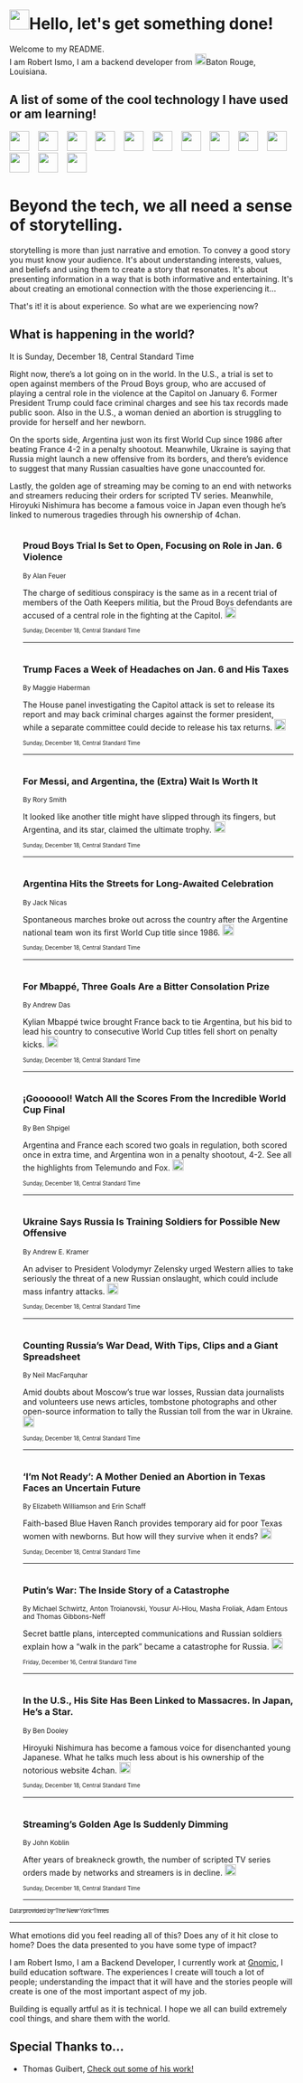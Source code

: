 <h1><img src="https://emojis.slackmojis.com/emojis/images/1643514375/3493/hot-coffee.gif?1643514375" width="35"/>Hello, let's get something done!</h1>

<p>Welcome to my README.<br/>
I am Robert Ismo, I am a backend developer from <img src="https://emojis.slackmojis.com/emojis/images/1638395689/50435/moulin_rouge.png?1638395689" width="20"/>Baton Rouge, Louisiana.</p>
<h2>A list of some of the cool technology I have used or am learning!</h2>
<p>
<img src="https://emojis.slackmojis.com/emojis/images/1643516091/21142/meow_bongotap.gif?1643516091" width="35" alt="">
<img src="https://img.shields.io/badge/Favorite%20Frontend%20Framework-SvelteKit-f83903" alt="">
<img src="https://img.shields.io/badge/Second%20Favorite-Vue-40b581" alt="">
<img src="https://img.shields.io/badge/Most%20Used%20Runtime-Nodejs-78b061" alt="">
<img src="https://emojis.slackmojis.com/emojis/images/1643517416/34482/fire.gif?1643517416" width="35" alt="">
<img src="https://img.shields.io/badge/Javascript%20But%20Better-Typescript-0078ca" alt="">
<img src="https://img.shields.io/badge/Favorite%20Language-Elixir-3e244d" alt="">
<img src="https://img.shields.io/badge/Containerize%20Everything-Docker-6ac9ef" alt="">
<img src="https://emojis.slackmojis.com/emojis/images/1643514596/5999/meow_party.gif?1643514596" width="35" alt="">
<img src="https://img.shields.io/badge/API%20Love%20Language-Graphql-de32a5" alt="">
<img src="https://img.shields.io/badge/Our%20Favorite%20Version%20Controller-Git-e94f33" alt="">
<img src="https://img.shields.io/badge/Favorite%20Database-Redis-d42d1d" alt="">
<img src="https://emojis.slackmojis.com/emojis/images/1643514559/5584/deployparrot.gif?1643514559" width="35" alt="">
<img src="https://img.shields.io/badge/Container%20Interstate-RabbitMQ-f66200" alt="">
<img src="https://img.shields.io/badge/Gotta%20Learn-Kubernetes-316adf" alt="">
<img src="https://img.shields.io/badge/Really%20Mature%20Now-WASM-654fef" alt="">
<img src="https://emojis.slackmojis.com/emojis/images/1666642497/61942/dance_vibe.gif?1666642497" width="35" alt="">
<img src="https://img.shields.io/badge/For%20My%20M1-ARM64-657d96" alt="">
<img src="https://img.shields.io/badge/Loving%20This%20So%20Much-TailwindCSS-17bcb5" alt="">
<img src="https://img.shields.io/badge/Cool%20Build%20Tool-Vite-f9cb24" alt="">
<img src="https://emojis.slackmojis.com/emojis/images/1669231376/62819/working-on-it.gif?1669231376" width="35" alt="">
<img src="https://img.shields.io/badge/Fun%20and%20Easy%20Database-MongoDB-5f8c49" alt="">
<img src="https://img.shields.io/badge/JS%20Life%20Support-NPM-c73737" alt="">
<img src="https://img.shields.io/badge/I%20Liked%20It-DynamoDB-0073b9" alt="">
<img src="https://emojis.slackmojis.com/emojis/images/1643514045/46/question.gif?1643514045" width="35" alt="">
<img src="https://img.shields.io/badge/cool-React-60d6f9" alt="">
<img src="https://img.shields.io/badge/Future%20Big%20Project-Lambda-f37e00" alt="">
<img src="https://img.shields.io/badge/NPM%20But%20Better-PNPM-f1aa07" alt="">
<img src="https://emojis.slackmojis.com/emojis/images/1643514943/9662/fbwow.gif?1643514943" width="35" alt="">
<img src="https://img.shields.io/badge/First%20Language-C-662079" alt="">
<img src="https://img.shields.io/badge/Where%20I%20Deploy%20Frontend-Vercel-000000" alt="">
<img src="https://img.shields.io/badge/Who%20Does%20not%20Want%20an%20App-Swift-f9492a" alt="">
<img src="https://emojis.slackmojis.com/emojis/images/1643514058/151/javascript.png?1643514058" width="35" alt="">
<img src="https://img.shields.io/badge/cool-Python-fbd542" alt="">
<img src="https://img.shields.io/badge/Favorite%20Something-Stripe-656cdc" alt="">
<img src="https://img.shields.io/badge/Of%20Course-HTML5-ed6327" alt="">
<img src="https://emojis.slackmojis.com/emojis/images/1660415405/60731/bomb.gif?1660415405" width="35" alt="">
<img src="https://img.shields.io/badge/hate-CSS-2964ec" alt="">
<img src="https://img.shields.io/badge/Learning-CircleCI-141215" alt="">
<img src="https://img.shields.io/badge/Learning-Rust-fbbb3b" alt="">
<img src="https://emojis.slackmojis.com/emojis/images/1660415397/60712/writing-hand.gif?1660415397" width="35" alt="">
<img src="https://img.shields.io/badge/Dev%20Browser%20of%20Choice-Firefox-cc4e26" alt="">
<img src="https://img.shields.io/badge/Recoverying%20From%20Windows-UNIX-1781e3" alt="">
<img src="https://img.shields.io/badge/LOVE-LogSeq-90c1c2" alt="">
<img src="https://emojis.slackmojis.com/emojis/images/1643514066/223/kirby.gif?1643514066" width="35" alt="">
<img src="https://img.shields.io/badge/Daily%20Driver-MacOS-e6e6e8" alt="">
<img src="https://img.shields.io/badge/Git%20Server-Github-000000" alt="">
<img src="https://img.shields.io/badge/enjoyable-EC2-f17428" alt="">
<img src="https://emojis.slackmojis.com/emojis/images/1643514239/2069/excited.gif?1643514239" width="35" alt="">
</p>
<h1>Beyond the tech, we all need a sense of storytelling.</h1>
<p>storytelling is more than just narrative and emotion. To convey a good story you must know your audience. It's about understanding interests, values, and beliefs and using them to create a story that resonates. It's about presenting information in a way that is both informative and entertaining. It's about creating an emotional connection with the those experiencing it...</p>
<p>That's it! it is about experience. So what are we experiencing now?</p>
<h2>What is happening in the world?</h2>
<p>It is Sunday, December 18, Central Standard Time</p>
<p>
Right now, there’s a lot going on in the world. In the U.S., a trial is set to open against members of the Proud Boys group, who are accused of playing a central role in the violence at the Capitol on January 6. Former President Trump could face criminal charges and see his tax records made public soon. Also in the U.S., a woman denied an abortion is struggling to provide for herself and her newborn.

On the sports side, Argentina just won its first World Cup since 1986 after beating France 4-2 in a penalty shootout. Meanwhile, Ukraine is saying that Russia might launch a new offensive from its borders, and there’s evidence to suggest that many Russian casualties have gone unaccounted for.

Lastly, the golden age of streaming may be coming to an end with networks and streamers reducing their orders for scripted TV series. Meanwhile, Hiroyuki Nishimura has become a famous voice in Japan even though he’s linked to numerous tragedies through his ownership of 4chan.</p>
<ol>
<img src="https://img.shields.io/badge/-us-blue" alt="">
<h3>Proud Boys Trial Is Set to Open, Focusing on Role in Jan. 6 Violence</h3>
<sub>By Alan Feuer</sub>
<p>The charge of seditious conspiracy is the same as in a recent trial of members of the Oath Keepers militia, but the Proud Boys defendants are accused of a central role in the fighting at the Capitol.  <a href="https://nyti.ms/3HL1vyw"><img src="https://developer.nytimes.com/files/poweredby_nytimes_30b.png?v=1583354208352" height="20"></a></p>
<sub><sub>Sunday, December 18, Central Standard Time</sub></sub>
<hr/>
<img src="https://img.shields.io/badge/-us-blue" alt="">
<h3>Trump Faces a Week of Headaches on Jan. 6 and His Taxes</h3>
<sub>By Maggie Haberman</sub>
<p>The House panel investigating the Capitol attack is set to release its report and may back criminal charges against the former president, while a separate committee could decide to release his tax returns.  <a href="https://nyti.ms/3WoYQyE"><img src="https://developer.nytimes.com/files/poweredby_nytimes_30b.png?v=1583354208352" height="20"></a></p>
<sub><sub>Sunday, December 18, Central Standard Time</sub></sub>
<hr/>
<img src="https://img.shields.io/badge/-sports-blue" alt="">
<h3>For Messi, and Argentina, the (Extra) Wait Is Worth It</h3>
<sub>By Rory Smith</sub>
<p>It looked like another title might have slipped through its fingers, but Argentina, and its star, claimed the ultimate trophy.  <a href="https://nyti.ms/3WrC7lD"><img src="https://developer.nytimes.com/files/poweredby_nytimes_30b.png?v=1583354208352" height="20"></a></p>
<sub><sub>Sunday, December 18, Central Standard Time</sub></sub>
<hr/>
<img src="https://img.shields.io/badge/-sports-blue" alt="">
<h3>Argentina Hits the Streets for Long-Awaited Celebration</h3>
<sub>By Jack Nicas</sub>
<p>Spontaneous marches broke out across the country after the Argentine national team won its first World Cup title since 1986.  <a href="https://nyti.ms/3PySR8p"><img src="https://developer.nytimes.com/files/poweredby_nytimes_30b.png?v=1583354208352" height="20"></a></p>
<sub><sub>Sunday, December 18, Central Standard Time</sub></sub>
<hr/>
<img src="https://img.shields.io/badge/-sports-blue" alt="">
<h3>For Mbappé, Three Goals Are a Bitter Consolation Prize</h3>
<sub>By Andrew Das</sub>
<p>Kylian Mbappé twice brought France back to tie Argentina, but his bid to lead his country to consecutive World Cup titles fell short on penalty kicks.  <a href="https://nyti.ms/3Vnu3l7"><img src="https://developer.nytimes.com/files/poweredby_nytimes_30b.png?v=1583354208352" height="20"></a></p>
<sub><sub>Sunday, December 18, Central Standard Time</sub></sub>
<hr/>
<img src="https://img.shields.io/badge/-sports-blue" alt="">
<h3>¡Gooooool! Watch All the Scores From the Incredible World Cup Final</h3>
<sub>By Ben Shpigel</sub>
<p>Argentina and France each scored two goals in regulation, both scored once in extra time, and Argentina won in a penalty shootout, 4-2. See all the highlights from Telemundo and Fox.  <a href="https://nyti.ms/3V8ws2R"><img src="https://developer.nytimes.com/files/poweredby_nytimes_30b.png?v=1583354208352" height="20"></a></p>
<sub><sub>Sunday, December 18, Central Standard Time</sub></sub>
<hr/>
<img src="https://img.shields.io/badge/-world-blue" alt="">
<h3>Ukraine Says Russia Is Training Soldiers for Possible New Offensive</h3>
<sub>By Andrew E. Kramer</sub>
<p>An adviser to President Volodymyr Zelensky urged Western allies to take seriously the threat of a new Russian onslaught, which could include mass infantry attacks.  <a href="https://nyti.ms/3Wrs2oN"><img src="https://developer.nytimes.com/files/poweredby_nytimes_30b.png?v=1583354208352" height="20"></a></p>
<sub><sub>Sunday, December 18, Central Standard Time</sub></sub>
<hr/>
<img src="https://img.shields.io/badge/-world-blue" alt="">
<h3>Counting Russia’s War Dead, With Tips, Clips and a Giant Spreadsheet</h3>
<sub>By Neil MacFarquhar</sub>
<p>Amid doubts about Moscow’s true war losses, Russian data journalists and volunteers use news articles, tombstone photographs and other open-source information to tally the Russian toll from the war in Ukraine.  <a href="https://nyti.ms/3W8yn8G"><img src="https://developer.nytimes.com/files/poweredby_nytimes_30b.png?v=1583354208352" height="20"></a></p>
<sub><sub>Sunday, December 18, Central Standard Time</sub></sub>
<hr/>
<img src="https://img.shields.io/badge/-us-blue" alt="">
<h3>‘I’m Not Ready’: A Mother Denied an Abortion in Texas Faces an Uncertain Future</h3>
<sub>By Elizabeth Williamson and Erin Schaff</sub>
<p>Faith-based Blue Haven Ranch provides temporary aid for poor Texas women with newborns. But how will they survive when it ends?  <a href="https://nyti.ms/3hAKPPG"><img src="https://developer.nytimes.com/files/poweredby_nytimes_30b.png?v=1583354208352" height="20"></a></p>
<sub><sub>Sunday, December 18, Central Standard Time</sub></sub>
<hr/>
<img src="https://img.shields.io/badge/-world-blue" alt="">
<h3>Putin’s War: The Inside Story of a Catastrophe</h3>
<sub>By Michael Schwirtz, Anton Troianovski, Yousur Al-Hlou, Masha Froliak, Adam Entous and Thomas Gibbons-Neff</sub>
<p>Secret battle plans, intercepted communications and Russian soldiers explain how a “walk in the park” became a catastrophe for Russia.  <a href="https://nyti.ms/3FEonNw"><img src="https://developer.nytimes.com/files/poweredby_nytimes_30b.png?v=1583354208352" height="20"></a></p>
<sub><sub>Friday, December 16, Central Standard Time</sub></sub>
<hr/>
<img src="https://img.shields.io/badge/-business-blue" alt="">
<h3>In the U.S., His Site Has Been Linked to Massacres. In Japan, He’s a Star.</h3>
<sub>By Ben Dooley</sub>
<p>Hiroyuki Nishimura has become a famous voice for disenchanted young Japanese. What he talks much less about is his ownership of the notorious website 4chan.  <a href="https://nyti.ms/3WqFFEB"><img src="https://developer.nytimes.com/files/poweredby_nytimes_30b.png?v=1583354208352" height="20"></a></p>
<sub><sub>Sunday, December 18, Central Standard Time</sub></sub>
<hr/>
<img src="https://img.shields.io/badge/-business-blue" alt="">
<h3>Streaming’s Golden Age Is Suddenly Dimming</h3>
<sub>By John Koblin</sub>
<p>After years of breakneck growth, the number of scripted TV series orders made by networks and streamers is in decline.  <a href="https://nyti.ms/3WpIRAr"><img src="https://developer.nytimes.com/files/poweredby_nytimes_30b.png?v=1583354208352" height="20"></a></p>
<sub><sub>Sunday, December 18, Central Standard Time</sub></sub>
<hr/>
</ol>
<a href="https://developer.nytimes.com"><sub><sub>Data provided by The New York Times</sub></sub></a>
<hr/>
<p>What emotions did you feel reading all of this? Does any of it hit close to home? Does the data presented to you have some type of impact?</p>
<p>I am Robert Ismo, I am a Backend Developer, I currently work at <a href="https://gnomic.education/">Gnomic</a>, I build education software. The experiences I create will touch a lot of people; understanding the impact that it will have and the stories people will create is one of the most important aspect of my job.</p>
<p>Building is equally artful as it is technical. I hope we all can build extremely cool things, and share them with the world.</p>
<h2>Special Thanks to...</h2>
<ul>
<li>Thomas Guibert, <a href="https://github.com/thmsgbrt/thmsgbrt">Check out some of his work!</a></li>
</ul>
